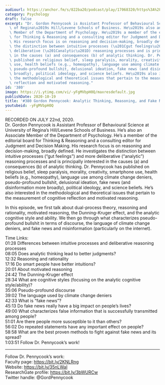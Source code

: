 ```yaml
---
audiourl: https://anchor.fm/s/822ba20/podcast/play/17068320/https%3A%2F%2Fd3ctxlq1ktw2nl.cloudfront.net%2Fstaging%2F2020-6-25%2F974f6d24-b949-b84d-0df2-f023ecf3b368.m4a
category: Psychology
draft: false
excerpt: "Dr. Gordon Pennycook is Assistant Professor of Behavioural Science at University\
  \ of Regina\u2019s Hill/Levene Schools of Business. He\u2019s also an Associate\
  \ Member of the Department of Psychology. He\u2019s a member of the editorial board\
  \ for Thinking & Reasoning and a consulting editor for Judgment and Decision Making.\
  \ His research focus is on reasoning and decision-making, broadly defined. He investigates\
  \ the distinction between intuitive processes (\u201Cgut feelings\u201D) and more\
  \ deliberative (\u201Canalytic\u201D) reasoning processes and is principally interested\
  \ in the causes (a) and consequences (b) of analytic thinking. Dr. Pennycook has\
  \ published on religious belief, sleep paralysis, morality, creativity, smartphone\
  \ use, health beliefs (e.g., homeopathy), language use among climate change deniers,\
  \ pseudo-profound bullshit, delusional ideation, fake news (and disinformation more\
  \ broadly), political ideology, and science beliefs. He\u2019s also interested in\
  \ the methodological and theoretical issues that pertain to the measurement of cognitive\
  \ reflection and motivated reasoning."
id: '380'
image: https://i.ytimg.com/vi/-yFgMVbpH0Q/maxresdefault.jpg
publishDate: 2020-10-19
title: '#380 Gordon Pennycook: Analytic Thinking, Reasoning, and Fake News'
youtubeid: -yFgMVbpH0Q
---
```

<div class="timelinks">

RECORDED ON JULY 22nd, 2020.  
Dr. Gordon Pennycook is Assistant Professor of Behavioural Science at University of Regina’s Hill/Levene Schools of Business. He’s also an Associate Member of the Department of Psychology. He’s a member of the editorial board for Thinking & Reasoning and a consulting editor for Judgment and Decision Making. His research focus is on reasoning and decision-making, broadly defined. He investigates the distinction between intuitive processes (“gut feelings”) and more deliberative (“analytic”) reasoning processes and is principally interested in the causes (a) and consequences (b) of analytic thinking. Dr. Pennycook has published on religious belief, sleep paralysis, morality, creativity, smartphone use, health beliefs (e.g., homeopathy), language use among climate change deniers, pseudo-profound bullshit, delusional ideation, fake news (and disinformation more broadly), political ideology, and science beliefs. He’s also interested in the methodological and theoretical issues that pertain to the measurement of cognitive reflection and motivated reasoning.

In this episode, we first talk about dual-process theory, reasoning and rationality, motivated reasoning, the Dunning-Kruger effect, and the analytic cognitive style and ability. We then go through what characterizes pseudo-profound bullshit in terms of discourse, the language of climate change deniers, and fake news and misinformation (particularly on the internet).

Time Links:  
<time>01:28</time> Differences between intuitive processes and deliberative reasoning processes  
<time>08:05</time> Does analytic thinking lead to better judgments?  
<time>12:32</time> Reasoning and rationality  
<time>17:16</time> Do smart people have better intuitions?  
<time>20:01</time> About motivated reasoning  
<time>24:42</time> The Dunning-Kruger effect  
<time>28:34</time> What are cognitive styles (focusing on the analytic cognitive style/ability)?  
<time>35:06</time> Pseudo-profound discourse  
<time>39:02</time> The language used by climate change deniers  
<time>42:33</time> What is “fake news”?  
<time>45:13</time> Do fake news really have a big impact on people’s lives?  
<time>49:00</time> What characterizes false information that is successfully transmitted among people?  
<time>51:01</time> Are there people more susceptible to it than others?  
<time>56:02</time> Do repeated statements have any important effect on people?  
<time>58:58</time> What are the best proven methods to fight against fake news and its spread?  
<time>1:03:51</time> Follow Dr. Pennycook’s work!

---

Follow Dr. Pennycook’s work:  
Faculty page: https://bit.ly/2KNLRng  
Website: https://bit.ly/35nLWaI  
ResearchGate profile: https://bit.ly/3bWURCw  
Twitter handle: @GordPennycook
</div>

